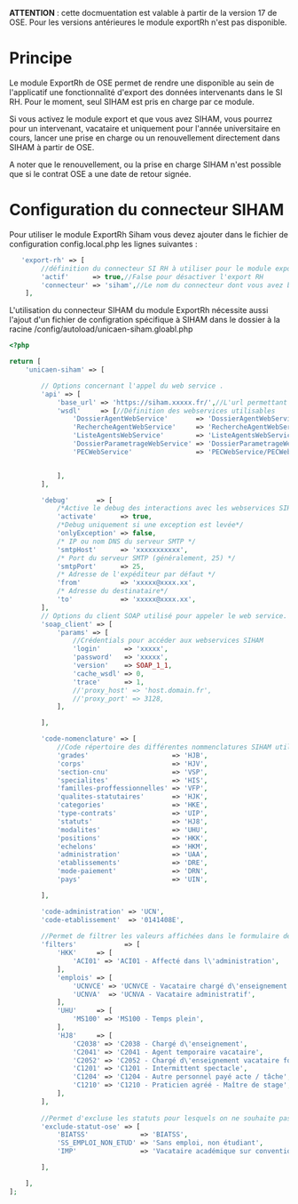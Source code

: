 **ATTENTION** : cette docmuentation est valable à partir de la version 17 de OSE. Pour les versions antérieures le module exportRh n'est pas disponible.

# Principe

Le module ExportRh de OSE permet de rendre une disponible au sein de l'applicatif une fonctionnalité d'export des données intervenants dans le SI RH. Pour le moment, seul SIHAM est pris en charge par ce module.

Si vous activez le module export et que vous avez SIHAM, vous pourrez pour un intervenant, vacataire et uniquement pour l'année universitaire en cours, lancer une prise en charge ou un renouvellement directement dans SIHAM à partir de OSE.

A noter que le renouvellement, ou la prise en charge SIHAM n'est possible que si le contrat OSE a une date de retour signée.

# Configuration du connecteur SIHAM

Pour utiliser le module ExportRh Siham vous devez ajouter dans le fichier de configuration config.local.php les lignes suivantes :

```php
   'export-rh' => [
        //définition du connecteur SI RH à utiliser pour le module export RH de OSE
        'actif'      => true,//False pour désactiver l'export RH
        'connecteur' => 'siham',//Le nom du connecteur dont vous avez besoin, pour le moment seul le connecteur SIHAM a été développé.
    ],
```

L'utilisation du connecteur SIHAM du module ExportRh nécessite aussi l'ajout d'un fichier de configration spécifique à SIHAM dans le dossier à la racine /config/autoload/unicaen-siham.gloabl.php

```php
<?php

return [
    'unicaen-siham' => [

        // Options concernant l'appel du web service .
        'api' => [
            'base_url' => 'https://siham.xxxxx.fr/',//L'url permettant d'accéder aux webservices SIHAM
            'wsdl'     => [//Définition des webservices utilisables
                'DossierAgentWebService'       => 'DossierAgentWebService/DossierAgentWebService?wsdl',
                'RechercheAgentWebService'     => 'RechercheAgentWebService/RechercheAgentWebService?wsdl',
                'ListeAgentsWebService'        => 'ListeAgentsWebService/ListeAgentsWebService?wsdl',
                'DossierParametrageWebService' => 'DossierParametrageWebService/DossierParametrageWebService?wsdl',
                'PECWebService'                => 'PECWebService/PECWebService?wsdl',


            ],
        ],

        'debug'       => [
            /*Active le debug des interactions avec les webservices SIHAM*/
            'activate'      => true,
            /*Debug uniquement si une exception est levée*/
            'onlyException' => false,
            /* IP ou nom DNS du serveur SMTP */
            'smtpHost'      => 'xxxxxxxxxxx',
            /* Port du serveur SMTP (généralement, 25) */
            'smtpPort'      => 25,
            /* Adresse de l'expéditeur par défaut */
            'from'          => 'xxxxx@xxxx.xx',
            /* Adresse du destinataire*/
            'to'            => 'xxxxx@xxxx.xx',
        ],
        // Options du client SOAP utilisé pour appeler le web service.
        'soap_client' => [
            'params' => [
                //Crédentials pour accéder aux webservices SIHAM
                'login'      => 'xxxxx',
                'password'   => 'xxxxx',
                'version'    => SOAP_1_1,
                'cache_wsdl' => 0,
                'trace'      => 1,
                //'proxy_host' => 'host.domain.fr',
                //'proxy_port' => 3128,
            ],

        ],

        'code-nomenclature' => [
            //Code répertoire des différentes nommenclatures SIHAM utilsées
            'grades'                     => 'HJB',
            'corps'                      => 'HJV',
            'section-cnu'                => 'VSP',
            'specialites'                => 'HIS',
            'familles-proffessionnelles' => 'VFP',
            'qualites-statutaires'       => 'HJK',
            'categories'                 => 'HKE',
            'type-contrats'              => 'UIP',
            'statuts'                    => 'HJ8',
            'modalites'                  => 'UHU',
            'positions'                  => 'HKK',
            'echelons'                   => 'HKM',
            'administration'             => 'UAA',
            'etablissements'             => 'DRE',
            'mode-paiement'              => 'DRN',
            'pays'                       => 'UIN',

        ],

        'code-administration' => 'UCN',
        'code-etablissement'  => '0141408E',
        
        //Permet de filtrer les valeurs affichées dans le formulaire de prise en charge SIHAM par code répertoire
        'filters'            => [
            'HKK'     => [
                'ACI01' => 'ACI01 - Affecté dans l\'administration',
            ],
            'emplois' => [
                'UCNVCE' => 'UCNVCE - Vacataire chargé d\'enseignement',
                'UCNVA'  => 'UCNVA - Vacataire administratif',
            ],
            'UHU'     => [
                'MS100' => 'MS100 - Temps plein',
            ],
            'HJ8'     => [
                'C2038' => 'C2038 - Chargé d\'enseignement',
                'C2041' => 'C2041 - Agent temporaire vacataire',
                'C2052' => 'C2052 - Chargé d\'enseignement vacataire fonctionnaire',
                'C1201' => 'C1201 - Intermittent spectacle',
                'C1204' => 'C1204 - Autre personnel payé acte / tâche',
                'C1210' => 'C1210 - Praticien agréé - Maître de stage',
            ],
        ],
        
        //Permet d'excluse les statuts pour lesquels on ne souhaite pas faire de PEC ou REN
        'exclude-statut-ose' => [
            'BIATSS'             => 'BIATSS',
            'SS_EMPLOI_NON_ETUD' => 'Sans emploi, non étudiant',
            'IMP'                => 'Vacataire académique sur convention',

        ],

    ],
];
```







